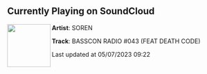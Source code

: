 ## Currently Playing on SoundCloud

[<img align="left" width="100" src="https://i1.sndcdn.com/artworks-zxvvZmQUjIaWqM1L-WOfFxA-t500x500.jpg">](https://soundcloud.com/soren_music/basscon-radio-043-feat-death-code)

**Artist**: SOREN 

**Track**: BASSCON RADIO #043 (FEAT DEATH CODE)

Last updated at 05/07/2023 09:22

